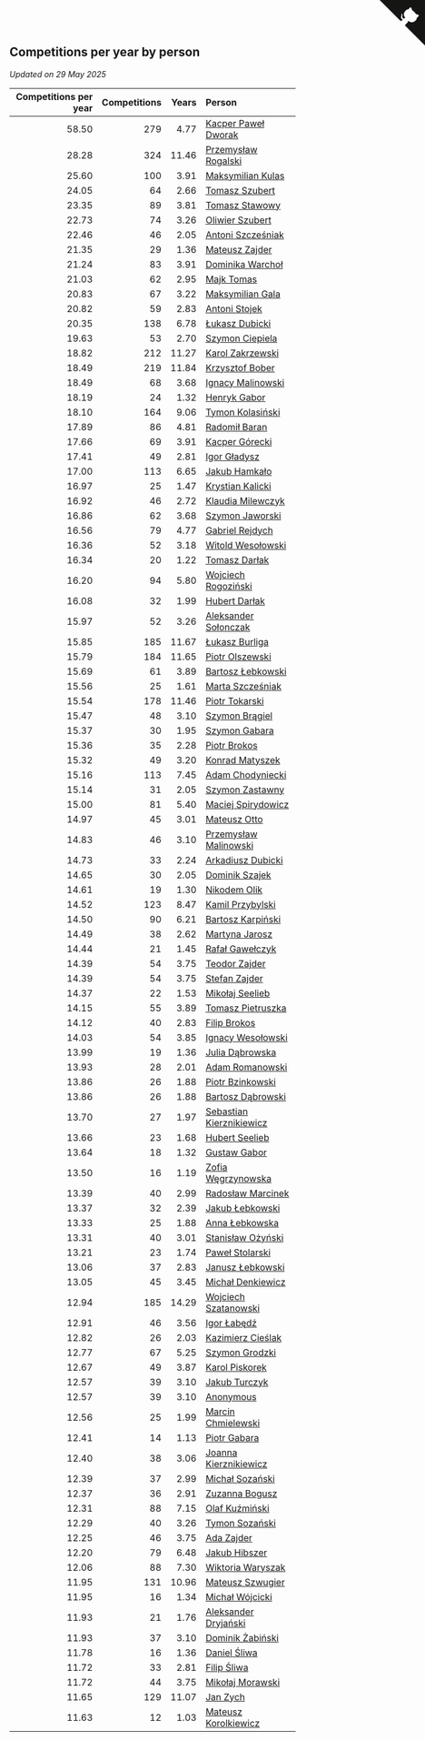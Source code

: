 ## Competitions per year by person

*Updated on 29 May 2025*

| Competitions per year | Competitions | Years | Person |
| ---: | ---: | ---: | :--- |
| 58.50 | 279 | 4.77 | [Kacper Paweł Dworak](https://www.worldcubeassociation.org/persons/2020DWOR01) |
| 28.28 | 324 | 11.46 | [Przemysław Rogalski](https://www.worldcubeassociation.org/persons/2013ROGA02) |
| 25.60 | 100 | 3.91 | [Maksymilian Kulas](https://www.worldcubeassociation.org/persons/2021KULA02) |
| 24.05 | 64 | 2.66 | [Tomasz Szubert](https://www.worldcubeassociation.org/persons/2022SZUB02) |
| 23.35 | 89 | 3.81 | [Tomasz Stawowy](https://www.worldcubeassociation.org/persons/2021STAW01) |
| 22.73 | 74 | 3.26 | [Oliwier Szubert](https://www.worldcubeassociation.org/persons/2022SZUB01) |
| 22.46 | 46 | 2.05 | [Antoni Szcześniak](https://www.worldcubeassociation.org/persons/2023SZCZ04) |
| 21.35 | 29 | 1.36 | [Mateusz Zajder](https://www.worldcubeassociation.org/persons/2024ZAJD01) |
| 21.24 | 83 | 3.91 | [Dominika Warchoł](https://www.worldcubeassociation.org/persons/2021WARC01) |
| 21.03 | 62 | 2.95 | [Majk Tomas](https://www.worldcubeassociation.org/persons/2022TOMA05) |
| 20.83 | 67 | 3.22 | [Maksymilian Gala](https://www.worldcubeassociation.org/persons/2022GALA01) |
| 20.82 | 59 | 2.83 | [Antoni Stojek](https://www.worldcubeassociation.org/persons/2022STOJ03) |
| 20.35 | 138 | 6.78 | [Łukasz Dubicki](https://www.worldcubeassociation.org/persons/2018DUBI01) |
| 19.63 | 53 | 2.70 | [Szymon Ciepiela](https://www.worldcubeassociation.org/persons/2022CIEP01) |
| 18.82 | 212 | 11.27 | [Karol Zakrzewski](https://www.worldcubeassociation.org/persons/2014ZAKR01) |
| 18.49 | 219 | 11.84 | [Krzysztof Bober](https://www.worldcubeassociation.org/persons/2013BOBE01) |
| 18.49 | 68 | 3.68 | [Ignacy Malinowski](https://www.worldcubeassociation.org/persons/2021MALI02) |
| 18.19 | 24 | 1.32 | [Henryk Gabor](https://www.worldcubeassociation.org/persons/2024GABO02) |
| 18.10 | 164 | 9.06 | [Tymon Kolasiński](https://www.worldcubeassociation.org/persons/2016KOLA02) |
| 17.89 | 86 | 4.81 | [Radomił Baran](https://www.worldcubeassociation.org/persons/2020BARA02) |
| 17.66 | 69 | 3.91 | [Kacper Górecki](https://www.worldcubeassociation.org/persons/2021GORE01) |
| 17.41 | 49 | 2.81 | [Igor Gładysz](https://www.worldcubeassociation.org/persons/2022GLAD01) |
| 17.00 | 113 | 6.65 | [Jakub Hamkało](https://www.worldcubeassociation.org/persons/2018HAMK01) |
| 16.97 | 25 | 1.47 | [Krystian Kalicki](https://www.worldcubeassociation.org/persons/2023KALI10) |
| 16.92 | 46 | 2.72 | [Klaudia Milewczyk](https://www.worldcubeassociation.org/persons/2022MILE05) |
| 16.86 | 62 | 3.68 | [Szymon Jaworski](https://www.worldcubeassociation.org/persons/2021JAWO01) |
| 16.56 | 79 | 4.77 | [Gabriel Rejdych](https://www.worldcubeassociation.org/persons/2020REJD01) |
| 16.36 | 52 | 3.18 | [Witold Wesołowski](https://www.worldcubeassociation.org/persons/2022WESO01) |
| 16.34 | 20 | 1.22 | [Tomasz Darłak](https://www.worldcubeassociation.org/persons/2024DARL01) |
| 16.20 | 94 | 5.80 | [Wojciech Rogoziński](https://www.worldcubeassociation.org/persons/2019ROGO04) |
| 16.08 | 32 | 1.99 | [Hubert Darłak](https://www.worldcubeassociation.org/persons/2023DARL03) |
| 15.97 | 52 | 3.26 | [Aleksander Sołonczak](https://www.worldcubeassociation.org/persons/2022SOLO01) |
| 15.85 | 185 | 11.67 | [Łukasz Burliga](https://www.worldcubeassociation.org/persons/2013BURL01) |
| 15.79 | 184 | 11.65 | [Piotr Olszewski](https://www.worldcubeassociation.org/persons/2013OLSZ02) |
| 15.69 | 61 | 3.89 | [Bartosz Łebkowski](https://www.worldcubeassociation.org/persons/2021LEBK01) |
| 15.56 | 25 | 1.61 | [Marta Szcześniak](https://www.worldcubeassociation.org/persons/2023SZCZ07) |
| 15.54 | 178 | 11.46 | [Piotr Tokarski](https://www.worldcubeassociation.org/persons/2013TOKA01) |
| 15.47 | 48 | 3.10 | [Szymon Brągiel](https://www.worldcubeassociation.org/persons/2022BRAG03) |
| 15.37 | 30 | 1.95 | [Szymon Gabara](https://www.worldcubeassociation.org/persons/2023GABA01) |
| 15.36 | 35 | 2.28 | [Piotr Brokos](https://www.worldcubeassociation.org/persons/2023BROK01) |
| 15.32 | 49 | 3.20 | [Konrad Matyszek](https://www.worldcubeassociation.org/persons/2022MATY02) |
| 15.16 | 113 | 7.45 | [Adam Chodyniecki](https://www.worldcubeassociation.org/persons/2017CHOD02) |
| 15.14 | 31 | 2.05 | [Szymon Zastawny](https://www.worldcubeassociation.org/persons/2023ZAST01) |
| 15.00 | 81 | 5.40 | [Maciej Spirydowicz](https://www.worldcubeassociation.org/persons/2020SPIR01) |
| 14.97 | 45 | 3.01 | [Mateusz Otto](https://www.worldcubeassociation.org/persons/2022OTTO01) |
| 14.83 | 46 | 3.10 | [Przemysław Malinowski](https://www.worldcubeassociation.org/persons/2022MALI01) |
| 14.73 | 33 | 2.24 | [Arkadiusz Dubicki](https://www.worldcubeassociation.org/persons/2023DUBI01) |
| 14.65 | 30 | 2.05 | [Dominik Szajek](https://www.worldcubeassociation.org/persons/2023SZAJ01) |
| 14.61 | 19 | 1.30 | [Nikodem Olik](https://www.worldcubeassociation.org/persons/2024OLIK01) |
| 14.52 | 123 | 8.47 | [Kamil Przybylski](https://www.worldcubeassociation.org/persons/2016PRZY01) |
| 14.50 | 90 | 6.21 | [Bartosz Karpiński](https://www.worldcubeassociation.org/persons/2019KARP03) |
| 14.49 | 38 | 2.62 | [Martyna Jarosz](https://www.worldcubeassociation.org/persons/2022JARO01) |
| 14.44 | 21 | 1.45 | [Rafał Gawełczyk](https://www.worldcubeassociation.org/persons/2023GAWE01) |
| 14.39 | 54 | 3.75 | [Teodor Zajder](https://www.worldcubeassociation.org/persons/2021ZAJD03) |
| 14.39 | 54 | 3.75 | [Stefan Zajder](https://www.worldcubeassociation.org/persons/2021ZAJD02) |
| 14.37 | 22 | 1.53 | [Mikołaj Seelieb](https://www.worldcubeassociation.org/persons/2023SEEL04) |
| 14.15 | 55 | 3.89 | [Tomasz Pietruszka](https://www.worldcubeassociation.org/persons/2021PIET01) |
| 14.12 | 40 | 2.83 | [Filip Brokos](https://www.worldcubeassociation.org/persons/2022BROK03) |
| 14.03 | 54 | 3.85 | [Ignacy Wesołowski](https://www.worldcubeassociation.org/persons/2021WESO01) |
| 13.99 | 19 | 1.36 | [Julia Dąbrowska](https://www.worldcubeassociation.org/persons/2024DABR01) |
| 13.93 | 28 | 2.01 | [Adam Romanowski](https://www.worldcubeassociation.org/persons/2023ROMA10) |
| 13.86 | 26 | 1.88 | [Piotr Bzinkowski](https://www.worldcubeassociation.org/persons/2023BZIN01) |
| 13.86 | 26 | 1.88 | [Bartosz Dąbrowski](https://www.worldcubeassociation.org/persons/2023DABR07) |
| 13.70 | 27 | 1.97 | [Sebastian Kierznikiewicz](https://www.worldcubeassociation.org/persons/2023KIER02) |
| 13.66 | 23 | 1.68 | [Hubert Seelieb](https://www.worldcubeassociation.org/persons/2023SEEL02) |
| 13.64 | 18 | 1.32 | [Gustaw Gabor](https://www.worldcubeassociation.org/persons/2024GABO01) |
| 13.50 | 16 | 1.19 | [Zofia Węgrzynowska](https://www.worldcubeassociation.org/persons/2024WEGR01) |
| 13.39 | 40 | 2.99 | [Radosław Marcinek](https://www.worldcubeassociation.org/persons/2022MARC05) |
| 13.37 | 32 | 2.39 | [Jakub Łebkowski](https://www.worldcubeassociation.org/persons/2023LEBK01) |
| 13.33 | 25 | 1.88 | [Anna Łebkowska](https://www.worldcubeassociation.org/persons/2023LEBK04) |
| 13.31 | 40 | 3.01 | [Stanisław Ożyński](https://www.worldcubeassociation.org/persons/2022OZYN01) |
| 13.21 | 23 | 1.74 | [Paweł Stolarski](https://www.worldcubeassociation.org/persons/2023STOL04) |
| 13.06 | 37 | 2.83 | [Janusz Łebkowski](https://www.worldcubeassociation.org/persons/2022LEBK01) |
| 13.05 | 45 | 3.45 | [Michał Denkiewicz](https://www.worldcubeassociation.org/persons/2021DENK01) |
| 12.94 | 185 | 14.29 | [Wojciech Szatanowski](https://www.worldcubeassociation.org/persons/2011SZAT01) |
| 12.91 | 46 | 3.56 | [Igor Łabędź](https://www.worldcubeassociation.org/persons/2021LABE01) |
| 12.82 | 26 | 2.03 | [Kazimierz Cieślak](https://www.worldcubeassociation.org/persons/2023CIES01) |
| 12.77 | 67 | 5.25 | [Szymon Grodzki](https://www.worldcubeassociation.org/persons/2020GROD01) |
| 12.67 | 49 | 3.87 | [Karol Piskorek](https://www.worldcubeassociation.org/persons/2021PISK01) |
| 12.57 | 39 | 3.10 | [Jakub Turczyk](https://www.worldcubeassociation.org/persons/2022TURC02) |
| 12.57 | 39 | 3.10 | [Anonymous](https://www.worldcubeassociation.org/persons/2022ANON03) |
| 12.56 | 25 | 1.99 | [Marcin Chmielewski](https://www.worldcubeassociation.org/persons/2023CHMI01) |
| 12.41 | 14 | 1.13 | [Piotr Gabara](https://www.worldcubeassociation.org/persons/2024GABA02) |
| 12.40 | 38 | 3.06 | [Joanna Kierznikiewicz](https://www.worldcubeassociation.org/persons/2022KIER01) |
| 12.39 | 37 | 2.99 | [Michał Sozański](https://www.worldcubeassociation.org/persons/2022SOZA02) |
| 12.37 | 36 | 2.91 | [Zuzanna Bogusz](https://www.worldcubeassociation.org/persons/2022BOGU01) |
| 12.31 | 88 | 7.15 | [Olaf Kuźmiński](https://www.worldcubeassociation.org/persons/2018KUZM02) |
| 12.29 | 40 | 3.26 | [Tymon Sozański](https://www.worldcubeassociation.org/persons/2022SOZA01) |
| 12.25 | 46 | 3.75 | [Ada Zajder](https://www.worldcubeassociation.org/persons/2021ZAJD01) |
| 12.20 | 79 | 6.48 | [Jakub Hibszer](https://www.worldcubeassociation.org/persons/2018HIBS01) |
| 12.06 | 88 | 7.30 | [Wiktoria Waryszak](https://www.worldcubeassociation.org/persons/2018WARY01) |
| 11.95 | 131 | 10.96 | [Mateusz Szwugier](https://www.worldcubeassociation.org/persons/2014SZWU01) |
| 11.95 | 16 | 1.34 | [Michał Wójcicki](https://www.worldcubeassociation.org/persons/2024WOJC01) |
| 11.93 | 21 | 1.76 | [Aleksander Dryjański](https://www.worldcubeassociation.org/persons/2023DRYJ01) |
| 11.93 | 37 | 3.10 | [Dominik Żabiński](https://www.worldcubeassociation.org/persons/2022ZABI01) |
| 11.78 | 16 | 1.36 | [Daniel Śliwa](https://www.worldcubeassociation.org/persons/2024SLIW01) |
| 11.72 | 33 | 2.81 | [Filip Śliwa](https://www.worldcubeassociation.org/persons/2022SLIW01) |
| 11.72 | 44 | 3.75 | [Mikołaj Morawski](https://www.worldcubeassociation.org/persons/2021MORA01) |
| 11.65 | 129 | 11.07 | [Jan Zych](https://www.worldcubeassociation.org/persons/2014ZYCH01) |
| 11.63 | 12 | 1.03 | [Mateusz Korolkiewicz](https://www.worldcubeassociation.org/persons/2024KORO03) |


<a href="https://github.com/maxidragon/wca_statistics_pl" class="github-corner" aria-label="View source on Github"><svg width="80" height="80" viewBox="0 0 250 250" style="fill:#151513; color:#fff; position: absolute; top: 0; border: 0; right: 0;" aria-hidden="true"><path d="M0,0 L115,115 L130,115 L142,142 L250,250 L250,0 Z"></path><path d="M128.3,109.0 C113.8,99.7 119.0,89.6 119.0,89.6 C122.0,82.7 120.5,78.6 120.5,78.6 C119.2,72.0 123.4,76.3 123.4,76.3 C127.3,80.9 125.5,87.3 125.5,87.3 C122.9,97.6 130.6,101.9 134.4,103.2" fill="currentColor" style="transform-origin: 130px 106px;" class="octo-arm"></path><path d="M115.0,115.0 C114.9,115.1 118.7,116.5 119.8,115.4 L133.7,101.6 C136.9,99.2 139.9,98.4 142.2,98.6 C133.8,88.0 127.5,74.4 143.8,58.0 C148.5,53.4 154.0,51.2 159.7,51.0 C160.3,49.4 163.2,43.6 171.4,40.1 C171.4,40.1 176.1,42.5 178.8,56.2 C183.1,58.6 187.2,61.8 190.9,65.4 C194.5,69.0 197.7,73.2 200.1,77.6 C213.8,80.2 216.3,84.9 216.3,84.9 C212.7,93.1 206.9,96.0 205.4,96.6 C205.1,102.4 203.0,107.8 198.3,112.5 C181.9,128.9 168.3,122.5 157.7,114.1 C157.9,116.9 156.7,120.9 152.7,124.9 L141.0,136.5 C139.8,137.7 141.6,141.9 141.8,141.8 Z" fill="currentColor" class="octo-body"></path></svg></a><style>.github-corner:hover .octo-arm{animation:octocat-wave 560ms ease-in-out}@keyframes octocat-wave{0%,100%{transform:rotate(0)}20%,60%{transform:rotate(-25deg)}40%,80%{transform:rotate(10deg)}}@media (max-width:500px){.github-corner:hover .octo-arm{animation:none}.github-corner .octo-arm{animation:octocat-wave 560ms ease-in-out}}</style>
